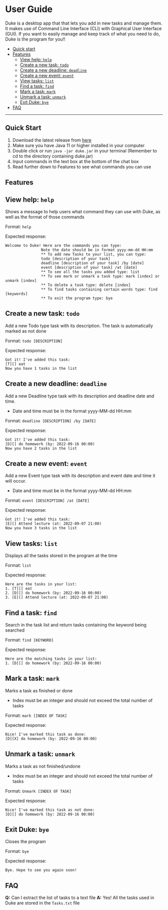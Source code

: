 # User Guide

Duke is a desktop app that that lets you add in new tasks and manage them. It makes 
use of Command Line Interface (CLI) with Graphical User Interface (GUI). If you want to easily
manage and keep track of what you need to do, Duke is the program for you!!
- [Quick start](#quick-start) 
- [Features](#features)
   - [View help: `help`](#view-help-help)
   - [Create a new task: `todo`](#create-a-new-task-todo)
   - [Create a new deadline: `deadline`](#create-a-new-deadline-deadline)
   - [Create a new event: `event`](#create-a-new-event-event)
   - [View tasks: `list`](#view-tasks-list)
   - [Find a task: `find`](#find-a-task-find)
   - [Mark a task: `mark`](#mark-a-task-mark)
   - [Unmark a task: `unmark`](#unmark-a-task-unmark)
   - [Exit Duke: `bye`](#exit-duke-bye)
- [FAQ](#faq)

-------------------------------------------

## Quick Start

1. Download the latest release from [here]()
2. Make sure you have Java 11 or higher installed in your computer
3. Double click or run `java -jar duke.jar` in your terminal (Remember to cd to the directory containing duke.jar)
4. Input commands in the text box at the bottom of the chat box
5. Read further down to Features to see what commands you can use

## Features 

## View help: `help`

Shows a message to help users what command they can use with Duke, as well as the format of those commands

Format: `help`

Expected response:
```
Welcome to Duke! Here are the commands you can type:
                Note the date should be in format yyyy-mm-dd HH:mm
                ** To add new Tasks to your list, you can type: 
                todo [description of your task]
                deadline [description of your task] /by [date]
                event [description of your task] /at [date]
                ** To see all the tasks you added type: list
                ** To see mark or unmark a task type: mark [index] or unmark [index]
                ** To delete a task type: delete [index]
                ** To find tasks containing certain words type: find [keywords]
                ** To exit the program type: bye
```
## Create a new task: `todo`

Add a new Todo type task with its description. The task is automatically marked as not done

Format: `todo [DESCRIPTION]`

Expected response:
```
Got it! I've added this task:
[T][] eat
Now you have 1 tasks in the list
```

## Create a new deadline: `deadline`

Add a new Deadline type task with its description and deadline date and time.
- Date and time must be in the format yyyy-MM-dd HH:mm

Format: `deadline [DESCRIPTION] /by [DATE]`

Expected response: 
```
Got it! I've added this task:
[D][] do homework (by: 2022-09-16 00:00)
Now you have 2 tasks in the list
```
## Create a new event: `event`

Add a new Event type task with its description and event date and time it will occur.
- Date and time must be in the format yyyy-MM-dd HH:mm

Format: `event [DESCRIPTION] /at [DATE]`

Expected response:
```
Got it! I've added this task:
[E][] Attend lecture (at: 2022-09-07 21:00)
Now you have 3 tasks in the list
```

## View tasks: `list`

Displays all the tasks stored in the program at the time

Format: `list`

Expected response:
```
Here are the tasks in your list:
1. [T][] eat
2. [D][] do homework (by: 2022-09-16 00:00)
3. [E][] Attend lecture (at: 2022-09-07 21:00)

```

## Find a task: `find`

Search in the task list and return tasks containing the keyword being searched

Format: `find [KEYWORD]`

Expected response:
```
Here are the matching tasks in your list:
1. [D][] do homework (by: 2022-09-16 00:00)
```
 
## Mark a task: `mark`

Marks a task as finished or done
- Index must be an integer and should not exceed the total number of tasks

Format: `mark [INDEX OF TASK]`

Expected response:
```
Nice! I've marked this task as done:
[D][X] do homework (by: 2022-09-16 00:00)
```

## Unmark a task: `unmark`

Marks a task as not finished/undone
- Index must be an integer and should not exceed the total number of tasks

Format: `Unmark [INDEX OF TASK]`

Expected response:
```
Nice! I've marked this task as not done:
[D][] do homework (by: 2022-09-16 00:00)
```

## Exit Duke: `bye`

Closes the program

Format: `bye`

Expected response:
```
Bye. Hope to see you again soon!
```

## FAQ
**Q:** Can I extract the list of tasks to a text file
**A:** Yes! All the tasks used in Duke are stored in the `Tasks.txt` file



